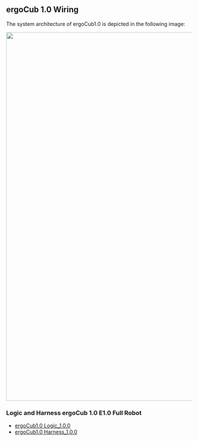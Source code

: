 ## ergoCub 1.0 Wiring 
The system architecture of ergoCub1.0 is depicted in the following image:

<center>
  <img src ="../img/ergoCub1.0_architecture.png" width=1000>       
</center>

### Logic and Harness ergoCub 1.0 E1.0 Full Robot 

- [ergoCub1.0 Logic_1.0.0](https://github.com/icub-tech-iit/electronics-wiring-public/blob/master/ergocub1/ergocub1.0/pdf/ergoCub1.0_Logic_16963_1.0.0.pdf)
- [ergoCub1.0 Harness_1.0.0](https://github.com/icub-tech-iit/electronics-wiring-public/blob/master/ergocub1/ergocub1.0/pdf/ergoCub1.0_Harness_16965_1.0.0.pdf)
